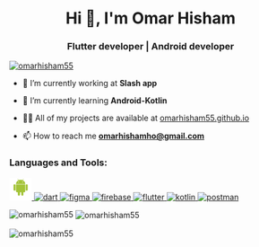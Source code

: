 <h1 align="center">Hi 👋, I'm Omar Hisham</h1>
<h3 align="center">Flutter developer | Android developer</h3>

<p align="left"> <a href="https://github.com/ryo-ma/github-profile-trophy"><img src="https://github-profile-trophy.vercel.app/?username=omarhisham55" alt="omarhisham55" /></a> </p>

- 🔭 I’m currently working at **Slash app**

- 🌱 I’m currently learning **Android-Kotlin**

- 👨‍💻 All of my projects are available at [omarhisham55.github.io](omarhisham55.github.io)

- 📫 How to reach me **omarhishamho@gmail.com**

<h3 align="left">Languages and Tools:</h3>
<p align="left"> <a href="https://developer.android.com" target="_blank" rel="noreferrer"> <img src="https://raw.githubusercontent.com/devicons/devicon/master/icons/android/android-original-wordmark.svg" alt="android" width="40" height="40"/> </a> <a href="https://dart.dev" target="_blank" rel="noreferrer"> <img src="https://www.vectorlogo.zone/logos/dartlang/dartlang-icon.svg" alt="dart" width="40" height="40"/> </a> <a href="https://www.figma.com/" target="_blank" rel="noreferrer"> <img src="https://www.vectorlogo.zone/logos/figma/figma-icon.svg" alt="figma" width="40" height="40"/> </a> <a href="https://firebase.google.com/" target="_blank" rel="noreferrer"> <img src="https://www.vectorlogo.zone/logos/firebase/firebase-icon.svg" alt="firebase" width="40" height="40"/> </a> <a href="https://flutter.dev" target="_blank" rel="noreferrer"> <img src="https://www.vectorlogo.zone/logos/flutterio/flutterio-icon.svg" alt="flutter" width="40" height="40"/> </a> <a href="https://kotlinlang.org" target="_blank" rel="noreferrer"> <img src="https://www.vectorlogo.zone/logos/kotlinlang/kotlinlang-icon.svg" alt="kotlin" width="40" height="40"/> </a> <a href="https://postman.com" target="_blank" rel="noreferrer"> <img src="https://www.vectorlogo.zone/logos/getpostman/getpostman-icon.svg" alt="postman" width="40" height="40"/> </a> </p>



<p><img align="left" src="https://github-readme-stats.vercel.app/api/top-langs?username=omarhisham55&show_icons=true&theme=dracula&locale=en&layout=compact" alt="omarhisham55" /></p>

<p>&nbsp;<img align="center" src="https://github-readme-stats.vercel.app/api?username=omarhisham55&show_icons=true&theme=dracula&locale=en" alt="omarhisham55" /></p>

<p><img align="center" src="https://github-readme-streak-stats.herokuapp.com/?user=omarhisham55&theme=dark" alt="omarhisham55" /></p>
